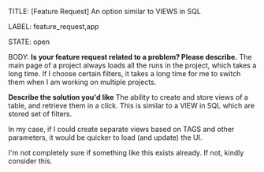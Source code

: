 TITLE:
[Feature Request] An option similar to VIEWS in SQL 

LABEL:
feature_request,app

STATE:
open

BODY:
**Is your feature request related to a problem? Please describe.**
The main page of a project always loads all the runs in the project, which takes a long time. If I choose certain filters, it takes a long time for me to switch them when I am working on multiple projects.

**Describe the solution you'd like**
The ability to create and store views of a table, and retrieve them in a click. This is similar to a VIEW in SQL which are stored set of filters.

In my case, if I could create separate views based on TAGS and other parameters, it would be quicker to load (and update) the UI.

I'm not completely sure if something like this exists already. If not, kindly consider this.


